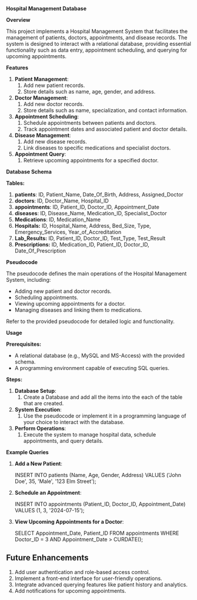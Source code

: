 ﻿**Hospital Management Database**

**Overview**

This project implements a Hospital Management System that facilitates the management of patients, doctors, appointments, and disease records. The system is designed to interact with a relational database, providing essential functionality such as data entry, appointment scheduling, and querying for upcoming appointments.

**Features**

1. **Patient Management**:
   1. Add new patient records.
   1. Store details such as name, age, gender, and address.
1. **Doctor Management**:
   1. Add new doctor records.
   1. Store details such as name, specialization, and contact information.
1. **Appointment Scheduling**:
   1. Schedule appointments between patients and doctors.
   1. Track appointment dates and associated patient and doctor details.
1. **Disease Management**:
   1. Add new disease records.
   1. Link diseases to specific medications and specialist doctors.
1. **Appointment Query**:
   1. Retrieve upcoming appointments for a specified doctor.

**Database Schema**

**Tables:**

1. **patients**:  ID, Patient\_Name, Date\_Of\_Birth, Address, Assigned\_Doctor
1. **doctors**: ID, Doctor\_Name, Hospital\_ID 
1. **appointments**: ID, Patient\_ID, Doctor\_ID, Appointment\_Date
1. **diseases**: ID, Disease\_Name, Medication\_ID, Specialist\_Doctor
1. **Medications**:  ID, Medication\_Name
1. **Hospitals:** ID, Hospital\_Name, Address, Bed\_Size, Type, Emergency\_Services, Year\_of\_Accreditation
1. **Lab\_Results:** ID, Patient\_ID, Doctor\_ID, Test\_Type, Test\_Result
1. **Prescriptions:** ID, Medication\_ID, Patient\_ID, Doctor\_ID, Date\_Of\_Prescription

**Pseudocode**

The pseudocode defines the main operations of the Hospital Management System, including:

- Adding new patient and doctor records.
- Scheduling appointments.
- Viewing upcoming appointments for a doctor.
- Managing diseases and linking them to medications.

Refer to the provided pseudocode for detailed logic and functionality.

**Usage**

**Prerequisites:**

- A relational database (e.g., MySQL and MS-Access) with the provided schema.
- A programming environment capable of executing SQL queries.

**Steps:**

1. **Database Setup**:
   1. Create a Database and add all the items into the each of the table that are created.
1. **System Execution**:
   1. Use the pseudocode or implement it in a programming language of your choice to interact with the database.
1. **Perform Operations**:
   1. Execute the system to manage hospital data, schedule appointments, and query details.

**Example Queries**

1. **Add a New Patient**:

   INSERT INTO patients (Name, Age, Gender, Address) VALUES ('John Doe', 35, 'Male', '123 Elm Street');

1. **Schedule an Appointment**:

   INSERT INTO appointments (Patient\_ID, Doctor\_ID, Appointment\_Date) VALUES (1, 3, '2024-07-15');

1. **View Upcoming Appointments for a Doctor**:

   SELECT Appointment\_Date, Patient\_ID FROM appointments WHERE Doctor\_ID = 3 AND Appointment\_Date > CURDATE();
## **Future Enhancements**
1. Add user authentication and role-based access control.
1. Implement a front-end interface for user-friendly operations.
1. Integrate advanced querying features like patient history and analytics.
1. Add notifications for upcoming appointments.
